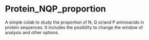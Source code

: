 # Protein_NQP_proportion

A simple colab to study the proportion of N, Q or/and P aminoacids in protein sequences.
It includes the posibility to change the window of analysis and other options.
